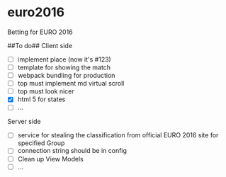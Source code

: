 # euro2016
Betting for EURO 2016

##To do##
Client side
- [ ] implement place (now it's #123)
- [ ] template for showing the match
- [ ] webpack bundling for production
- [ ] top must implement md virtual scroll
- [ ] top must look nicer
- [x] html 5 for states
- [ ] ...

Server side
- [ ] service for stealing the classification from official EURO 2016 site for specified Group
- [ ] connection string should be in config
- [ ] Clean up View Models
- [ ] ...
